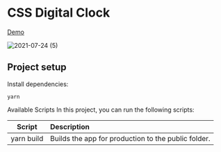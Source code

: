 # CSS Digital Clock

[Demo](https://chenej9797.github.io/digital_clock/)

![2021-07-24 (5)](https://user-images.githubusercontent.com/32087765/126865935-fb2007e0-b89a-440c-93c2-c230d7a1bd3f.png)

## Project setup
Install dependencies:
```
yarn
```
Available Scripts
In this project, you can run the following scripts:

Script	   | Description
-----------|:---------------------------------------------------
yarn build |	Builds the app for production to the public folder.
